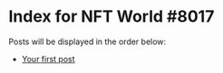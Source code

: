 # Index for NFT World #8017
Posts will be displayed in the order below:

- [Your first post](./001-first.md)

